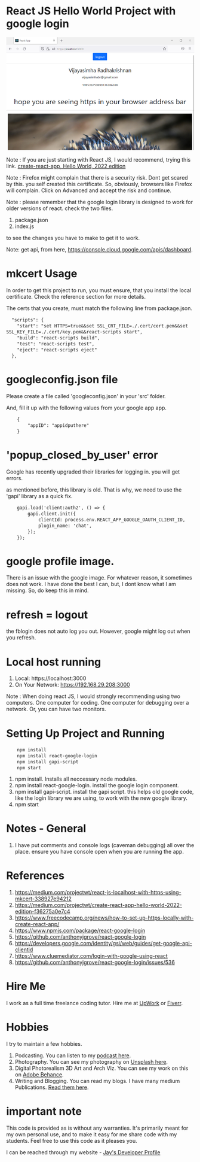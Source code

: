 # React JS Hello World Project with google login

![image info](RandomStuffGeneratorReactApp.png)

Note : If you are just starting with React JS, I would recommend, trying this link. [create-react-app, Hello World, 2022 edition](https://medium.com/projectwt/create-react-app-hello-world-2022-edition-f36275a0e7c4)

Note : Firefox might complain that there is a security risk. Dont get scared by this. you self created this certificate. So, obviously, browsers like Firefox will complain. Click on Advanced and accept the risk and continue.

Note : please remember that the google login library is designed to work for older versions of react. check the two files.

1. package.json
1. index.js 

to see the changes you have to make to get it to work.

Note: get api, from here, https://console.cloud.google.com/apis/dashboard.

# mkcert Usage

In order to get this project to run, you must ensure, that you install the local certificate. Check the reference section for more details.

The certs that you create, must match the following line from package.json.

```
  "scripts": {
    "start": "set HTTPS=true&&set SSL_CRT_FILE=./.cert/cert.pem&&set SSL_KEY_FILE=./.cert/key.pem&&react-scripts start",
    "build": "react-scripts build",
    "test": "react-scripts test",
    "eject": "react-scripts eject"
  },    
```

# googleconfig.json file

Please create a file called 'googleconfig.json' in your 'src' folder. 

And, fill it up with the following values from your google app app. 

```
    {
        "appID": "appidputhere"
    }
```

# 'popup_closed_by_user' error

Google has recently upgraded their libraries for logging in. you will get errors. 

as mentioned before, this library is old. That is why, we need to use the 'gapi' library as a quick fix.

```
    gapi.load('client:auth2', () => {
        gapi.client.init({
            clientId: process.env.REACT_APP_GOOGLE_OAUTH_CLIENT_ID,
            plugin_name: 'chat',
        });
    });
```

# google profile image.

There is an issue with the google image. For whatever reason, it sometimes does not work. I have done the best I can, but, I dont know what I am missing. So, do keep this in mind.

# refresh = logout

the fblogin does not auto log you out. However, google might log out when you refresh. 

# Local host running 

1. Local:            https://localhost:3000
1. On Your Network:  https://192.168.29.208:3000

Note : When doing react JS, I would strongly recommending using two computers. One computer for coding. One computer for debugging over a network. Or, you can have two monitors.

# Setting Up Project and Running

```
    npm install
    npm install react-google-login
    npm install gapi-script
    npm start

```

1. npm install. Installs all neccessary node modules. 
1. npm install react-google-login. install the google login component.
1. npm install gapi-script. install the gapi script. this helps old google code, like the login library we are using, to work with the new google library. 
1. npm start

# Notes - General

1. I have put comments and console logs (caveman debugging) all over the place. ensure you have console open when you are running the app. 

# References

1. https://medium.com/projectwt/react-js-localhost-with-https-using-mkcert-338927e94212
1. https://medium.com/projectwt/create-react-app-hello-world-2022-edition-f36275a0e7c4
1. https://www.freecodecamp.org/news/how-to-set-up-https-locally-with-create-react-app/
1. https://www.npmjs.com/package/react-google-login
1. https://github.com/anthonyjgrove/react-google-login
1. https://developers.google.com/identity/gsi/web/guides/get-google-api-clientid
1. https://www.cluemediator.com/login-with-google-using-react
1. https://github.com/anthonyjgrove/react-google-login/issues/536

# Hire Me

I work as a full time freelance coding tutor. Hire me at [UpWork](https://www.upwork.com/fl/vijayasimhabr) or [Fiverr](https://www.fiverr.com/jay_codeguy). 

# Hobbies

I try to maintain a few hobbies.

1. Podcasting. You can listen to my [podcast here](https://stories.thechalakas.com/listen-to-podcast/).
1. Photography. You can see my photography on [Unsplash here](https://unsplash.com/@jay_neeruhaaku).
1. Digital Photorealism 3D Art and Arch Viz. You can see my work on this on [Adobe Behance](https://www.behance.net/vijayasimhabr).
1. Writing and Blogging. You can read my blogs. I have many medium Publications. [Read them here](https://medium.com/@vijayasimhabr).

# important note 

This code is provided as is without any warranties. It's primarily meant for my own personal use, and to make it easy for me share code with my students. Feel free to use this code as it pleases you.

I can be reached through my website - [Jay's Developer Profile](https://jay-study-nildana.github.io/developerprofile)